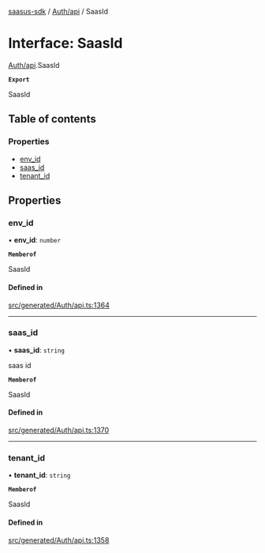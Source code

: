 [saasus-sdk](../README.md) / [Auth/api](../modules/Auth_api.md) / SaasId

# Interface: SaasId

[Auth/api](../modules/Auth_api.md).SaasId

**`Export`**

SaasId

## Table of contents

### Properties

- [env\_id](Auth_api.SaasId.md#env_id)
- [saas\_id](Auth_api.SaasId.md#saas_id)
- [tenant\_id](Auth_api.SaasId.md#tenant_id)

## Properties

### env\_id

• **env\_id**: `number`

**`Memberof`**

SaasId

#### Defined in

[src/generated/Auth/api.ts:1364](https://github.com/saasus-platform/saasus-sdk-javascript/blob/55abc15/src/generated/Auth/api.ts#L1364)

___

### saas\_id

• **saas\_id**: `string`

saas id

**`Memberof`**

SaasId

#### Defined in

[src/generated/Auth/api.ts:1370](https://github.com/saasus-platform/saasus-sdk-javascript/blob/55abc15/src/generated/Auth/api.ts#L1370)

___

### tenant\_id

• **tenant\_id**: `string`

**`Memberof`**

SaasId

#### Defined in

[src/generated/Auth/api.ts:1358](https://github.com/saasus-platform/saasus-sdk-javascript/blob/55abc15/src/generated/Auth/api.ts#L1358)

